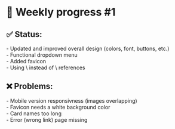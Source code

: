 <h1>📝 Weekly progress #1</h1>
<h2>  ✅ Status:</h2>
- Updated and improved overall design (colors, font, buttons, etc.)<br />
- Functional dropdown menu<br />
- Added favicon<br />
- Using \<Link> instead of \<a> references<br />
<h2>  ❌ Problems:</h2>
- Mobile version responsivness (images overlapping)<br />
- Favicon needs a white background color<br />
- Card names too long<br />
- Error (wrong link) page missing<br />

